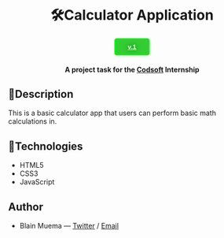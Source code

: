 <div align="center">

# 🛠️Calculator Application

<button style="background-color: limegreen; color: white; border-radius: 5px; padding: 0.5rem 5%; border:2px solid lime; "><a href="" style=" color: white;  font-weight: 700;  text-shadow: 0px 0px 10px darkgreen">v.1</a></button>

#### A project task for the [Codsoft](https://codsoft.in) Internship

</div>

## 💬Description

This is a basic calculator app that users can perform basic math calculations in.

## 📡Technologies

- HTML5
- CSS3
- JavaScript

## Author

- Blain Muema &mdash; [Twitter](https://twitter.com/birdblain) / [Email](mailto:blainmuema@gmail.com)
